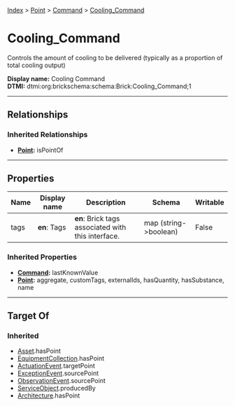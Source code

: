 [Index](../../index.md) > [Point](../Point.md) > [Command](Command.md) > [Cooling_Command](#)
# Cooling_Command

Controls the amount of cooling to be delivered (typically as a proportion of total cooling output)


**Display name:** Cooling Command<br />
**DTMI:** dtmi:org:brickschema:schema:Brick:Cooling_Command;1

---

## Relationships

### Inherited Relationships
* **[Point](../Point.md):** isPointOf

---

## Properties

|Name|Display name|Description|Schema|Writable|
|-|-|-|-|-|
|tags|**en**: Tags|**en**: Brick tags associated with this interface.|map (string->boolean)|False|
### Inherited Properties
* **[Command](Command.md):** lastKnownValue
* **[Point](../Point.md):** aggregate, customTags, externalIds, hasQuantity, hasSubstance, name

---

## Target Of
### Inherited
* [Asset](../../Asset/Asset.md).hasPoint
* [EquipmentCollection](../../Collection/EquipmentCollection.md).hasPoint
* [ActuationEvent](../../Event/PointEvent/ActuationEvent.md).targetPoint
* [ExceptionEvent](../../Event/PointEvent/ExceptionEvent.md).sourcePoint
* [ObservationEvent](../../Event/PointEvent/ObservationEvent.md).sourcePoint
* [ServiceObject](../../Information/ServiceObject/ServiceObject.md).producedBy
* [Architecture](../../Space/Architecture/Architecture.md).hasPoint
